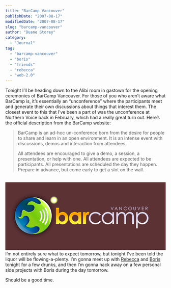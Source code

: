 ```yaml
---
title: "BarCamp Vancouver"
publishDate: "2007-08-17"
modifiedDate: "2007-08-17"
slug: "barcamp-vancouver"
author: "Duane Storey"
category:
  - "Journal"
tag:
  - "barcamp-vancouver"
  - "boris"
  - "friends"
  - "rebecca"
  - "web-2.0"
---
```


Tonight I’ll be heading down to the Alibi room in gastown for the opening ceremonies of BarCamp Vancouver. For those of you who aren’t aware what BarCamp is, it’s essentially an “unconference” where the participants meet and generate their own discussions about things that interest them. The closest event to this that I’ve been a part of was the unconference at Northern Voice back in February, which had a really great turn out. Here’s the official description from the BarCamp website:

> BarCamp is an ad-hoc un-conference born from the desire for people to share and learn in an open environment. It is an intense event with discussions, demos and interaction from attendees.
> 
> All attendees are encouraged to give a demo, a session, a presentation, or help with one. All attendees are expected to be participants. All presentations are scheduled the day they happen. Prepare in advance, but come early to get a slot on the wall.

  
[  
![](_images/barcamp-vancouver-1.png)  ](http://barcamp.org/BarCampVancouver)  
I’m not entirely sure what to expect tomorrow, but tonight I’ve been told the liquor will be flowing-a-plenty. I’m gonna meet up with [Rebecca](http://www.miss604.com) and [Boris](http://www.bmannconsulting.com) tonight for a few drunks, and then I’m gonna hack away on a few personal side projects with Boris during the day tomorrow.

Should be a good time.
